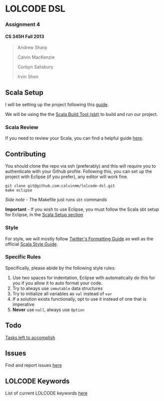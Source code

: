 # LOLCODE DSL
### Assignment 4
#### CS 345H Fall 2013

> Andrew Sharp
> 
> Calvin MacKenzie
> 
> Corbyn Salisbury
> 
> Irvin Shen

## Scala Setup
I will be setting up the project following this [guide](http://utcompling.github.io/nlpclass-fall2013/scala/setup.html).

We will be using the the [Scala Build Tool (sbt)](http://www.scala-sbt.org/) to build and run our project.

### Scala Review

If you need to review your Scala, you can find a helpful guide [here](http://utcompling.github.io/nlpclass-fall2013/scala/basics.html).

## Contributing

You should clone the repo via ssh (preferably) and this will require you to authenticate with your Github profile. Following this, you can set up the project with Eclipse (if you prefer), any editor will work fine.

```
git clone git@github.com:calvinmm/lolcode-dsl.git
make eclipse
```

*Side note* - The Makefile just runs `sbt` commands

**Important** - If you wish to use Eclipse, you must follow the Scala sbt setup for Eclipse, in the [Scala Setup section](#scala-setup)

### Style

For style, we will mostly follow [Twitter's Formatting Guide](http://twitter.github.io/effectivescala/#Formatting) as well as the official [Scala Style Guide](http://docs.scala-lang.org/style/).

### Specific Rules

Specifically, please abide by the following style rules:

1. Use two spaces for indentation, Eclipse with automatically do this for you if you allow it to auto format your code.
1. Try to always use `immutable` data structures
1. Try to initialize all variables as `val` instead of `var`
1. If a solution exists functionally, opt to use it instead of one that is imperative 
1. **Never** use `null`, always use `Option`

## Todo
[Tasks left to accomplish](todo.md)

## Issues
Find and report issues [here](https://github.com/calvinmm/lolcode-dsl/issues)

## LOLCODE Keywords
List of current LOLCODE keywords [here](keywords.md)





	